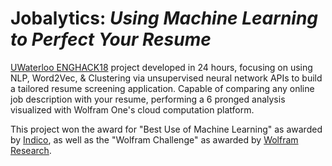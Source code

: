 <h1>Jobalytics: <em>Using Machine Learning to Perfect Your Resume</em></h1>

[UWaterloo ENGHACK18](http://enghack.uwaterloo.ca/) project developed in 24 hours, focusing on using NLP, Word2Vec, & Clustering via unsupervised neural network APIs to build a tailored resume screening application. Capable of comparing any online job description with your resume, performing a 6 pronged analysis visualized with Wolfram One's cloud computation platform. 

This project won the award for "Best Use of Machine Learning" as awarded by [Indico](https://indico.io/), as well as the "Wolfram Challenge" as awarded by [Wolfram Research](http://www.wolfram.com/).
